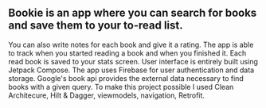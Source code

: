 ﻿## Bookie is an app where you can search for books and save them to your to-read list. 
You can also write notes for each book and give it a rating. The app is able to track when you started reading a book and when you finished it.
Each read book is saved to your stats screen. User interface is entirely built using Jetpack Compose. The app uses Firebase for user authentication and data storage.
Google's book api provides the external data necessary to find books with a given query.
To make this project possible I used Clean Architecure, Hilt & Dagger, viewmodels, navigation, Retrofit. 

